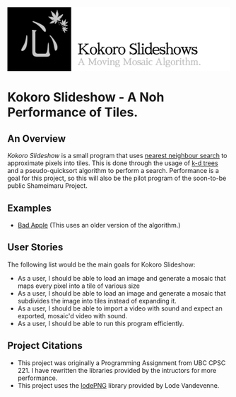 <img src="https://github.com/Gusseth/Kokoro-Slideshows/blob/main/images/banner.png?raw=true">
<br>

# Kokoro Slideshow - A Noh Performance of Tiles.

## An Overview
*Kokoro Slideshow* is a small program that uses [nearest neighbour search](https://en.wikipedia.org/wiki/Nearest_neighbor_search) to approximate pixels into tiles.
This is done through the usage of [k-d trees](https://en.wikipedia.org/wiki/K-d_tree) and a pseudo-quicksort algorithm to perform a search.
Performance is a goal for this project, so this will also be the pilot program of the soon-to-be public Shameimaru Project.

## Examples 
- [Bad Apple](https://www.youtube.com/watch?v=dgY6d-0OFho) (This uses an older version of the algorithm.)

## User Stories
The following list would be the main goals for Kokoro Slideshow:
- As a user, I should be able to load an image and generate a mosaic that maps every pixel into a tile of various size
- As a user, I should be able to load an image and generate a mosaic that subdivides the image into tiles instead of expanding it.
- As a user, I should be able to import a video with sound and expect an exported, mosaic'd video with sound.
- As a user, I should be able to run this program efficiently.

## Project Citations
- This project was originally a Programming Assignment from UBC CPSC 221. I have rewritten the libraries provided by the intructors for more performance.
- This project uses the [lodePNG](https://lodev.org/lodepng/) library provided by Lode Vandevenne.